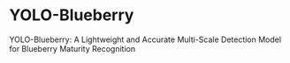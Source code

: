 # YOLO-Blueberry
YOLO-Blueberry: A Lightweight and Accurate Multi-Scale Detection Model for Blueberry Maturity Recognition
